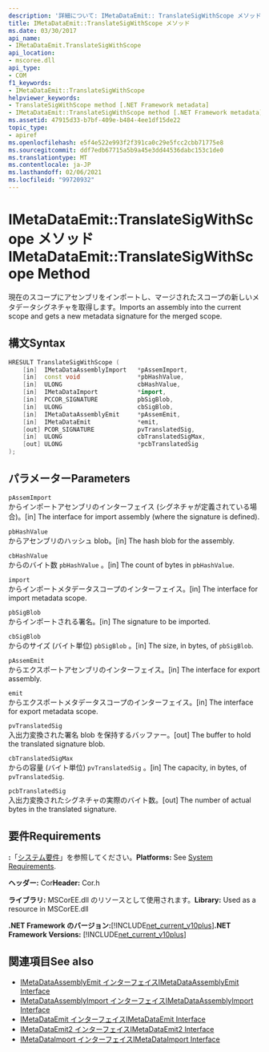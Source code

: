 ```yaml
---
description: '詳細について: IMetaDataEmit:: TranslateSigWithScope メソッド'
title: IMetaDataEmit::TranslateSigWithScope メソッド
ms.date: 03/30/2017
api_name:
- IMetaDataEmit.TranslateSigWithScope
api_location:
- mscoree.dll
api_type:
- COM
f1_keywords:
- IMetaDataEmit::TranslateSigWithScope
helpviewer_keywords:
- TranslateSigWithScope method [.NET Framework metadata]
- IMetaDataEmit::TranslateSigWithScope method [.NET Framework metadata]
ms.assetid: 47915d33-b7bf-409e-b484-4ee1df15de22
topic_type:
- apiref
ms.openlocfilehash: e5f4e522e993f2f391ca0c29e5fcc2cbb71775e8
ms.sourcegitcommit: ddf7edb67715a5b9a45e3dd44536dabc153c1de0
ms.translationtype: MT
ms.contentlocale: ja-JP
ms.lasthandoff: 02/06/2021
ms.locfileid: "99720932"
---
```

# <a name="imetadataemittranslatesigwithscope-method"></a><span data-ttu-id="cd45c-103">IMetaDataEmit::TranslateSigWithScope メソッド</span><span class="sxs-lookup"><span data-stu-id="cd45c-103">IMetaDataEmit::TranslateSigWithScope Method</span></span>

<span data-ttu-id="cd45c-104">現在のスコープにアセンブリをインポートし、マージされたスコープの新しいメタデータシグネチャを取得します。</span><span class="sxs-lookup"><span data-stu-id="cd45c-104">Imports an assembly into the current scope and gets a new metadata signature for the merged scope.</span></span>  
  
## <a name="syntax"></a><span data-ttu-id="cd45c-105">構文</span><span class="sxs-lookup"><span data-stu-id="cd45c-105">Syntax</span></span>  
  
```cpp  
HRESULT TranslateSigWithScope (
    [in]  IMetaDataAssemblyImport   *pAssemImport,
    [in]  const void                *pbHashValue,
    [in]  ULONG                     cbHashValue,
    [in]  IMetaDataImport           *import,
    [in]  PCCOR_SIGNATURE           pbSigBlob,
    [in]  ULONG                     cbSigBlob,  
    [in]  IMetaDataAssemblyEmit     *pAssemEmit,
    [in]  IMetaDataEmit             *emit,
    [out] PCOR_SIGNATURE            pvTranslatedSig,
    [in]  ULONG                     cbTranslatedSigMax,
    [out] ULONG                     *pcbTranslatedSig
);  
```  
  
## <a name="parameters"></a><span data-ttu-id="cd45c-106">パラメーター</span><span class="sxs-lookup"><span data-stu-id="cd45c-106">Parameters</span></span>  

 `pAssemImport`  
 <span data-ttu-id="cd45c-107">からインポートアセンブリのインターフェイス (シグネチャが定義されている場合)。</span><span class="sxs-lookup"><span data-stu-id="cd45c-107">[in] The interface for import assembly (where the signature is defined).</span></span>  
  
 `pbHashValue`  
 <span data-ttu-id="cd45c-108">からアセンブリのハッシュ blob。</span><span class="sxs-lookup"><span data-stu-id="cd45c-108">[in] The hash blob for the assembly.</span></span>  
  
 `cbHashValue`  
 <span data-ttu-id="cd45c-109">からのバイト数 `pbHashValue` 。</span><span class="sxs-lookup"><span data-stu-id="cd45c-109">[in] The count of bytes in `pbHashValue`.</span></span>  
  
 `import`  
 <span data-ttu-id="cd45c-110">からインポートメタデータスコープのインターフェイス。</span><span class="sxs-lookup"><span data-stu-id="cd45c-110">[in] The interface for import metadata scope.</span></span>  
  
 `pbSigBlob`  
 <span data-ttu-id="cd45c-111">からインポートされる署名。</span><span class="sxs-lookup"><span data-stu-id="cd45c-111">[in] The signature to be imported.</span></span>  
  
 `cbSigBlob`  
 <span data-ttu-id="cd45c-112">からのサイズ (バイト単位) `pbSigBlob` 。</span><span class="sxs-lookup"><span data-stu-id="cd45c-112">[in] The size, in bytes, of `pbSigBlob`.</span></span>  
  
 `pAssemEmit`  
 <span data-ttu-id="cd45c-113">からエクスポートアセンブリのインターフェイス。</span><span class="sxs-lookup"><span data-stu-id="cd45c-113">[in] The interface for export assembly.</span></span>  
  
 `emit`  
 <span data-ttu-id="cd45c-114">からエクスポートメタデータスコープのインターフェイス。</span><span class="sxs-lookup"><span data-stu-id="cd45c-114">[in] The interface for export metadata scope.</span></span>  
  
 `pvTranslatedSig`  
 <span data-ttu-id="cd45c-115">入出力変換された署名 blob を保持するバッファー。</span><span class="sxs-lookup"><span data-stu-id="cd45c-115">[out] The buffer to hold the translated signature blob.</span></span>  
  
 `cbTranslatedSigMax`  
 <span data-ttu-id="cd45c-116">からの容量 (バイト単位) `pvTranslatedSig` 。</span><span class="sxs-lookup"><span data-stu-id="cd45c-116">[in] The capacity, in bytes, of `pvTranslatedSig`.</span></span>  
  
 `pcbTranslatedSig`  
 <span data-ttu-id="cd45c-117">入出力変換されたシグネチャの実際のバイト数。</span><span class="sxs-lookup"><span data-stu-id="cd45c-117">[out] The number of actual bytes in the translated signature.</span></span>  
  
## <a name="requirements"></a><span data-ttu-id="cd45c-118">要件</span><span class="sxs-lookup"><span data-stu-id="cd45c-118">Requirements</span></span>  

 <span data-ttu-id="cd45c-119">**:**「[システム要件](../../get-started/system-requirements.md)」を参照してください。</span><span class="sxs-lookup"><span data-stu-id="cd45c-119">**Platforms:** See [System Requirements](../../get-started/system-requirements.md).</span></span>  
  
 <span data-ttu-id="cd45c-120">**ヘッダー:** Cor</span><span class="sxs-lookup"><span data-stu-id="cd45c-120">**Header:** Cor.h</span></span>  
  
 <span data-ttu-id="cd45c-121">**ライブラリ:** MSCorEE.dll のリソースとして使用されます。</span><span class="sxs-lookup"><span data-stu-id="cd45c-121">**Library:** Used as a resource in MSCorEE.dll</span></span>  
  
 <span data-ttu-id="cd45c-122">**.NET Framework のバージョン:**[!INCLUDE[net_current_v10plus](../../../../includes/net-current-v10plus-md.md)]</span><span class="sxs-lookup"><span data-stu-id="cd45c-122">**.NET Framework Versions:** [!INCLUDE[net_current_v10plus](../../../../includes/net-current-v10plus-md.md)]</span></span>  
  
## <a name="see-also"></a><span data-ttu-id="cd45c-123">関連項目</span><span class="sxs-lookup"><span data-stu-id="cd45c-123">See also</span></span>

- [<span data-ttu-id="cd45c-124">IMetaDataAssemblyEmit インターフェイス</span><span class="sxs-lookup"><span data-stu-id="cd45c-124">IMetaDataAssemblyEmit Interface</span></span>](imetadataassemblyemit-interface.md)
- [<span data-ttu-id="cd45c-125">IMetaDataAssemblyImport インターフェイス</span><span class="sxs-lookup"><span data-stu-id="cd45c-125">IMetaDataAssemblyImport Interface</span></span>](imetadataassemblyimport-interface.md)
- [<span data-ttu-id="cd45c-126">IMetaDataEmit インターフェイス</span><span class="sxs-lookup"><span data-stu-id="cd45c-126">IMetaDataEmit Interface</span></span>](imetadataemit-interface.md)
- [<span data-ttu-id="cd45c-127">IMetaDataEmit2 インターフェイス</span><span class="sxs-lookup"><span data-stu-id="cd45c-127">IMetaDataEmit2 Interface</span></span>](imetadataemit2-interface.md)
- [<span data-ttu-id="cd45c-128">IMetaDataImport インターフェイス</span><span class="sxs-lookup"><span data-stu-id="cd45c-128">IMetaDataImport Interface</span></span>](imetadataimport-interface.md)
